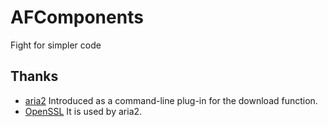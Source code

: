 # AFComponents

Fight for simpler code

## Thanks

- [aria2](https://github.com/aria2/aria2) Introduced as a command-line plug-in for the download function.
- [OpenSSL](http://www.openssl.org) It is used by aria2.